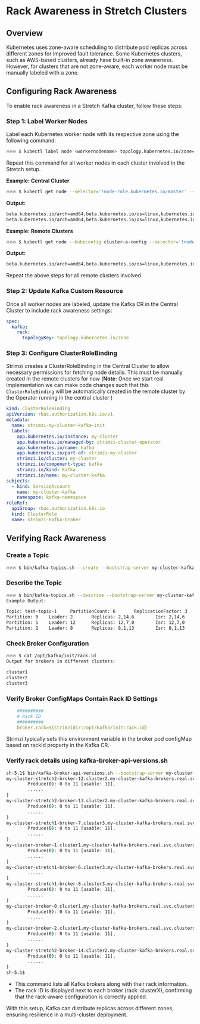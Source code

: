 # Rack Awareness in Stretch Clusters

## Overview
Kubernetes uses zone-aware scheduling to distribute pod replicas across different zones for improved fault tolerance. Some Kubernetes clusters, such as AWS-based clusters, already have built-in zone awareness. However, for clusters that are not zone-aware, each worker node must be manually labeled with a zone.

## Configuring Rack Awareness
To enable rack awareness in a Stretch Kafka cluster, follow these steps:

### Step 1: Label Worker Nodes
Label each Kubernetes worker node with its respective zone using the following command:

```bash
🔥🔥🔥 $ kubectl label node <workernodename> topology.kubernetes.io/zone=<value>
```

Repeat this command for all worker nodes in each cluster involved in the Stretch setup.

**Example: Central Cluster**

```bash
🔥🔥🔥 $ kubectl get node --selector='!node-role.kubernetes.io/master' --show-labels | awk '{print $6}'
```

**Output:**

```bash
beta.kubernetes.io/arch=amd64,beta.kubernetes.io/os=linux,kubernetes.io/arch=amd64,kubernetes.io/hostname=worker0.example.com,kubernetes.io/os=linux,node-role.kubernetes.io/worker=,topology.kubernetes.io/zone=cluster1
beta.kubernetes.io/arch=amd64,beta.kubernetes.io/os=linux,kubernetes.io/arch=amd64,kubernetes.io/hostname=worker1.example.com,kubernetes.io/os=linux,node-role.kubernetes.io/worker=,topology.kubernetes.io/zone=cluster1
```

**Example: Remote Clusters**

```bash
🔥🔥🔥 $ kubectl get node --kubeconfig cluster-a-config --selector='!node-role.kubernetes.io/master' --show-labels | awk '{print $6}'
```

**Output:**

```bash
beta.kubernetes.io/arch=amd64,beta.kubernetes.io/os=linux,kubernetes.io/arch=amd64,kubernetes.io/hostname=worker0.remote1.example.com,kubernetes.io/os=linux,node-role.kubernetes.io/worker=,topology.kubernetes.io/zone=cluster2
```

Repeat the above steps for all remote clusters involved.

### Step 2: Update Kafka Custom Resource
Once all worker nodes are labeled, update the Kafka CR in the Central Cluster to include rack awareness settings:

```yaml
spec:
  kafka:
    rack:
      topologyKey: topology.kubernetes.io/zone
```

### Step 3: Configure ClusterRoleBinding
Strimzi creates a ClusterRoleBinding in the Central Cluster to allow necessary permissions for fetching node details. This must be manually created in the remote clusters for now (**Note**: Once we start real implementation we can make code changes such that this `ClusterRoleBinding` will be automatically created in the remote cluster by the Operator running in the central cluster )

```yaml
kind: ClusterRoleBinding
apiVersion: rbac.authorization.k8s.io/v1
metadata:
  name: strimzi-my-cluster-kafka-init
  labels:
    app.kubernetes.io/instance: my-cluster
    app.kubernetes.io/managed-by: strimzi-cluster-operator
    app.kubernetes.io/name: kafka
    app.kubernetes.io/part-of: strimzi-my-cluster
    strimzi.io/cluster: my-cluster
    strimzi.io/component-type: kafka
    strimzi.io/kind: Kafka
    strimzi.io/name: my-cluster-kafka
subjects:
  - kind: ServiceAccount
    name: my-cluster-kafka
    namespace: kafka-namespace
roleRef:
  apiGroup: rbac.authorization.k8s.io
  kind: ClusterRole
  name: strimzi-kafka-broker
```

## Verifying Rack Awareness

### Create a Topic

```bash
🔥🔥🔥 $ bin/kafka-topics.sh --create --bootstrap-server my-cluster-kafka-bootstrap.kafka-namespace.svc.cluster.local:9092 --replication-factor 3 --partitions 6 --topic test-topic-1
```

### Describe the Topic

```bash
🔥🔥🔥 $ bin/kafka-topics.sh --describe --bootstrap-server my-cluster-kafka-bootstrap.kafka-namespace.svc.cluster.local:9092 --topic test-topic-1
Example Output:

Topic: test-topic-1     PartitionCount: 6       ReplicationFactor: 3
Partition: 0    Leader: 2       Replicas: 2,14,6        Isr: 2,14,6
Partition: 1    Leader: 12      Replicas: 12,7,0        Isr: 12,7,0
Partition: 2    Leader: 8       Replicas: 8,1,13        Isr: 8,1,13
```

### Check Broker Configuration

```bash
🔥🔥🔥 $ cat /opt/kafka/init/rack.id
Output for brokers in different clusters:

cluster1
cluster2
cluster3
```

### Verify Broker ConfigMaps Contain Rack ID Settings

```yaml
    ##########
    # Rack ID
    ##########
    broker.rack=${strimzidir:/opt/kafka/init:rack.id}
```

Strimzi typically sets this environment variable in the broker pod configMap based on rackId property in the Kafka CR.

### Verify rack details using kafka-broker-api-versions.sh

```bash
sh-5.1$ bin/kafka-broker-api-versions.sh --bootstrap-server my-cluster-kafka-bootstrap.real.svc:9092 
my-cluster-stretch2-broker-12.cluster2.my-cluster-kafka-brokers.real.svc.clusterset.local:9092 (id: 12 rack: cluster3) -> (
        Produce(0): 0 to 11 [usable: 11],
        ......
)
my-cluster-stretch2-broker-13.cluster2.my-cluster-kafka-brokers.real.svc.clusterset.local:9092 (id: 13 rack: cluster3) -> (
        Produce(0): 0 to 11 [usable: 11],
        ......
)
my-cluster-stretch1-broker-7.cluster3.my-cluster-kafka-brokers.real.svc.clusterset.local:9092 (id: 7 rack: cluster1) -> (
        Produce(0): 0 to 11 [usable: 11],
        ......
)
my-cluster-broker-1.cluster1.my-cluster-kafka-brokers.real.svc.clusterset.local:9092 (id: 1 rack: cluster2) -> (
        Produce(0): 0 to 11 [usable: 11],
        ......
)
my-cluster-stretch1-broker-6.cluster3.my-cluster-kafka-brokers.real.svc.clusterset.local:9092 (id: 6 rack: cluster1) -> (
        ......
)
my-cluster-stretch1-broker-8.cluster3.my-cluster-kafka-brokers.real.svc.clusterset.local:9092 (id: 8 rack: cluster1) -> (
        Produce(0): 0 to 11 [usable: 11],
        ......
)
my-cluster-broker-0.cluster1.my-cluster-kafka-brokers.real.svc.clusterset.local:9092 (id: 0 rack: cluster2) -> (
        Produce(0): 0 to 11 [usable: 11],
        ......
)
my-cluster-broker-2.cluster1.my-cluster-kafka-brokers.real.svc.clusterset.local:9092 (id: 2 rack: cluster2) -> (
        Produce(0): 0 to 11 [usable: 11],
        ......
)
my-cluster-stretch2-broker-14.cluster2.my-cluster-kafka-brokers.real.svc.clusterset.local:9092 (id: 14 rack: cluster3) -> (
        Produce(0): 0 to 11 [usable: 11],
        ......
)
sh-5.1$ 
```

- This command lists all Kafka brokers along with their rack information.
- The rack ID is displayed next to each broker (rack: clusterX), confirming that the rack-aware configuration is correctly applied.

With this setup, Kafka can distribute replicas across different zones, ensuring resilience in a multi-cluster deployment.